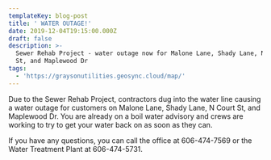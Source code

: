 ```yaml
---
templateKey: blog-post
title: ' WATER OUTAGE!'
date: 2019-12-04T19:15:00.000Z
draft: false
description: >-
  Sewer Rehab Project - water outage now for Malone Lane, Shady Lane, N Court
  St, and Maplewood Dr
tags:
  - 'https://graysonutilities.geosync.cloud/map/'
---
```

Due to the Sewer Rehab Project, contractors dug into the water line causing a water outage for customers on Malone Lane, Shady Lane, N Court St, and Maplewood Dr.  You are already on a boil water advisory and crews are working to try to get your water back on as soon as they can.  

If you have any questions, you can call the office at 606-474-7569 or the Water Treatment Plant at 606-474-5731.
